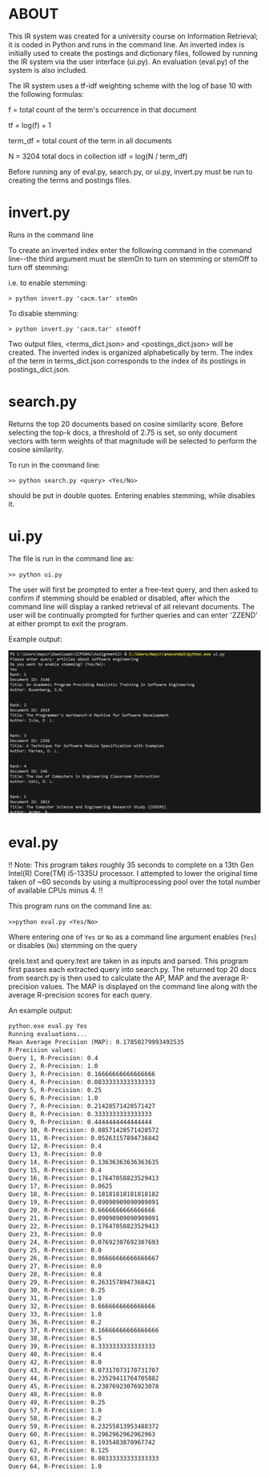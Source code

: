 ABOUT
==========

This IR system was created for a university course on Information Retrieval; it is coded in Python and runs in the command line. An inverted index is initially used to create the postings and dictionary files, followed by running the IR system via the user interface (ui.py). An evaluation (eval.py) of the system is also included.


The IR system uses a tf-idf weighting scheme with the log of base 10 with the following formulas:

f = total count of the term's occurrence in that document

tf = log(f) + 1

term_df = total count of the term in all documents

N = 3204 total docs in collection
idf = log(N / term_df)

Before running any of eval.py, search.py, or ui.py, invert.py must be run to creating the terms and postings files.


invert.py
==========
Runs in the command line 

To create an inverted index enter the following command in the command line--the third argument must be stemOn to turn on stemming or stemOff to turn off stemming:

i.e. to enable stemming:

```console
> python invert.py 'cacm.tar' stemOn
```

To disable stemming:

```console
> python invert.py 'cacm.tar' stemOff
```

Two output files, <terms_dict.json> and <postings_dict.json> will be created. The inverted index is organized alphabetically by term. The index of the term in terms_dict.json corresponds to the index of its postings in postings_dict.json.


search.py
===========
Returns the top 20 documents based on cosine similarity score. Before selecting the top-k docs, a threshold of 2.75 is set, so only document vectors with term weights of that magnitude will be selected to perform the cosine similarity.

To run in the command line:

```console
>> python search.py <query> <Yes/No>
```

<query> should be put in double quotes. Entering <Yes> enables stemming, while <No> disables it.



ui.py
==========

The file is run in the command line as:

<code>>> python ui.py</code>

The user will first be prompted to enter a free-text query, and then asked to confirm if stemming should be enabled or disabled, after which the command line will display a ranked retrieval of all relevant documents. The user will be continually prompted for further queries and can enter 'ZZEND' at either prompt to exit the program.

Example output:

<img src="Screenshot 2023-11-05 204239.png">

eval.py
==========

!! Note: This program takes roughly 35 seconds to complete on a 13th Gen Intel(R) Core(TM) i5-1335U processor. I attempted to lower the original time taken of ~60 seconds by using a multiprocessing pool over the total number of available CPUs minus 4. !!

This program runs on the command line as:

<code>>>python eval.py <Yes/No></code>

Where entering one of <code>Yes</code> or <code>No</code> as a command line argument enables (<code>Yes</code>) or disables (<code>No</code>) stemming on the query

qrels.text and query.text are taken in as inputs and parsed. This program first passes each extracted query into search.py. The returned top 20 docs from search.py is then used to calculate the AP, MAP and the average R-precision values. The MAP is displayed on the command line along with the average R-precision scores for each query.

An example output:

```console
python.exe eval.py Yes
Running evaluations...
Mean Average Precision (MAP): 0.17850279993492535
R-Precision values:
Query 1, R-Precision: 0.4
Query 2, R-Precision: 1.0
Query 3, R-Precision: 0.16666666666666666
Query 4, R-Precision: 0.08333333333333333
Query 5, R-Precision: 0.25
Query 6, R-Precision: 1.0
Query 7, R-Precision: 0.21428571428571427
Query 8, R-Precision: 0.3333333333333333
Query 9, R-Precision: 0.4444444444444444
Query 10, R-Precision: 0.08571428571428572
Query 11, R-Precision: 0.05263157894736842
Query 12, R-Precision: 0.4
Query 13, R-Precision: 0.0
Query 14, R-Precision: 0.13636363636363635
Query 15, R-Precision: 0.4
Query 16, R-Precision: 0.17647058823529413
Query 17, R-Precision: 0.0625
Query 18, R-Precision: 0.18181818181818182
Query 19, R-Precision: 0.09090909090909091
Query 20, R-Precision: 0.6666666666666666
Query 21, R-Precision: 0.09090909090909091
Query 22, R-Precision: 0.17647058823529413
Query 23, R-Precision: 0.0
Query 24, R-Precision: 0.07692307692307693
Query 25, R-Precision: 0.0
Query 26, R-Precision: 0.06666666666666667
Query 27, R-Precision: 0.0
Query 28, R-Precision: 0.8
Query 29, R-Precision: 0.2631578947368421
Query 30, R-Precision: 0.25
Query 31, R-Precision: 1.0
Query 32, R-Precision: 0.6666666666666666
Query 33, R-Precision: 1.0
Query 36, R-Precision: 0.2
Query 37, R-Precision: 0.16666666666666666
Query 38, R-Precision: 0.5
Query 39, R-Precision: 0.3333333333333333
Query 40, R-Precision: 0.4
Query 42, R-Precision: 0.0
Query 43, R-Precision: 0.07317073170731707
Query 44, R-Precision: 0.23529411764705882
Query 45, R-Precision: 0.23076923076923078
Query 48, R-Precision: 0.0
Query 49, R-Precision: 0.25
Query 57, R-Precision: 1.0
Query 58, R-Precision: 0.2
Query 59, R-Precision: 0.23255813953488372
Query 60, R-Precision: 0.2962962962962963
Query 61, R-Precision: 0.1935483870967742
Query 62, R-Precision: 0.125
Query 63, R-Precision: 0.08333333333333333
Query 64, R-Precision: 1.0
```